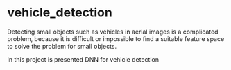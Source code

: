 # vehicle_detection

Detecting small objects such as vehicles in aerial images is a complicated problem, 
because it is difficult or impossible to find a suitable feature space to solve 
the problem for small objects. 

In this project is presented DNN for vehicle detection
